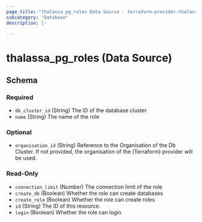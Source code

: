 ```yaml
---
page_title: "thalassa_pg_roles Data Source - terraform-provider-thalassa"
subcategory: "Database"
description: |-
  
---
```


# thalassa_pg_roles (Data Source)





<!-- schema generated by tfplugindocs -->
## Schema

### Required

- `db_cluster_id` (String) The ID of the database cluster
- `name` (String) The name of the role

### Optional

- `organisation_id` (String) Reference to the Organisation of the Db Cluster. If not provided, the organisation of the (Terraform) provider will be used.

### Read-Only

- `connection_limit` (Number) The connection limit of the role
- `create_db` (Boolean) Whether the role can create databases
- `create_role` (Boolean) Whether the role can create roles
- `id` (String) The ID of this resource.
- `login` (Boolean) Whether the role can login 